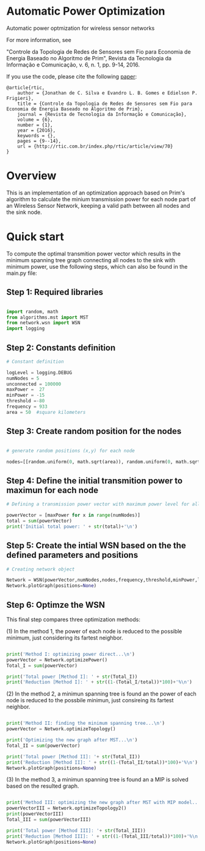 # Automatic Power Optimization
Automatic power optmization for wireless sensor networks

For more information, see

"Controle da Topologia de Redes de Sensores sem Fio para Economia de Energia Baseado no Algoritmo de Prim", Revista da Tecnologia da Informação e Comunicação, v. 6, n. 1, pp. 9-14, 2016.

If you use the code, please cite the following [paper](http://rtic.com.br/index.php/rtic/article/view/70):

```
@article{rtic,
	author = {Jonathan de C. Silva e Evandro L. B. Gomes e Edielson P. Frigieri},
	title = {Controle da Topologia de Redes de Sensores sem Fio para Economia de Energia Baseado no Algoritmo de Prim},
	journal = {Revista de Tecnologia da Informação e Comunicação},
	volume = {6},
	number = {1},
	year = {2016},
	keywords = {},
	pages = {9--14},	
	url = {http://rtic.com.br/index.php/rtic/article/view/70}
}
```
# Overview

This is an implementation of an optimization approach based on Prim's algorithm to calculate the minium transmission power for each node part of an Wireless Sensor Network, keeping a valid path between all nodes and the sink node. 

# Quick start

To compute the optimal transmition power vector which results in the minimum spanning tree graph connecting all nodes to the sink with minimum power, use the following steps, which can also be found in the main.py file:

## Step 1: Required libraries

```python

import random, math
from algorithms.mst import MST
from network.wsn import WSN
import logging
```

## Step 2: Constants definition

```python
# Constant definition

logLevel = logging.DEBUG
numNodes = 5
unconnected = 100000
maxPower =  27
minPower = -15
threshold =-80
frequency = 933
area = 50  #square kilometers
```

## Step 3: Create random position for the nodes

```python

# generate random positions (x,y) for each node

nodes=[[random.uniform(0, math.sqrt(area)), random.uniform(0, math.sqrt(area))] for i in range(numNodes)]

```

## Step 4: Define the initial transmition power to maximun for each node 

```python
# Defining a transmission power vector with maximum power level for all nodes

powerVector = [maxPower for x in range(numNodes)]
total = sum(powerVector)
print('Initial total power: ' + str(total)+'\n')
````

## Step 5: Create the intial WSN based on the the defined parameters and positions

```python
# Creating network object  

Network = WSN(powerVector,numNodes,nodes,frequency,threshold,minPower,logLevel)
Network.plotGraph(positions=None)

```
## Step 6: Optimze the WSN 

This final step compares three optimization methods: 

(1) In the method 1, the power of each node is reduced to the possible minimum, just considering its fartest neighbor.

```python

print('Method I: optimizing power direct...\n')
powerVector = Network.optimizePower()
Total_I = sum(powerVector)

print('Total power [Method I]: ' + str(Total_I))
print('Reduction [Method I]: ' + str((1-(Total_I/total))*100)+'%\n')

```


(2) In the method 2, a minimun spanning tree is found an the power of each node is reduced to the possbile minimun, just consireing its fartest neighbor.

```python

print('Method II: finding the minimum spanning tree...\n')
powerVector = Network.optimizeTopology()

print('Optimizing the new graph after MST...\n')
Total_II = sum(powerVector)

print('Total power [Method II]: '+ str(Total_II))
print('Reduction [Method II]: ' + str((1-(Total_II/total))*100)+'%\n')
Network.plotGraph(positions=None)

```
(3) In the method 3, a minimun spanning tree is found an a MIP is solved based on the resulted graph.

```python

print('Method III: optimizing the new graph after MST with MIP model...\n')
powerVectorIII = Network.optimizeTopology2()
print(powerVectorIII)
Total_III = sum(powerVectorIII)

print('Total power [Method III]: '+ str(Total_III))
print('Reduction [Method III]: ' + str((1-(Total_III/total))*100)+'%\n')
Network.plotGraph(positions=None)
```



